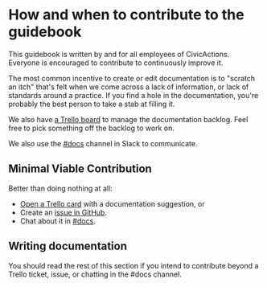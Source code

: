 # How and when to contribute to the guidebook

This guidebook is written by and for all employees of CivicActions. Everyone is encouraged to contribute to continuously improve it.

The most common incentive to create or edit documentation is to "scratch an itch" that's felt when we come across a lack of information, or lack of standards around a practice. If you find a hole in the documentation, you're probably the best person to take a stab at filling it.

We also have [a Trello board](https://trello.com/b/ZKx6l4bC/civicactions-documentation-project) to manage the documentation backlog. Feel free to pick something off the backlog to work on.

We also use the [#docs](https://civicactions.slack.com/messages/docs/) channel in Slack to communicate.

## Minimal Viable Contribution

Better than doing nothing at all:

- [Open a Trello card](https://trello.com/b/ZKx6l4bC/civicactions-documentation-project) with a documentation suggestion, or
- Create an [issue in GitHub](https://github.com/CivicActions/guidebook/issues/new).
- Chat about it in [#docs](https://civicactions.slack.com/messages/docs/).

## Writing documentation

You should read the rest of this section if you intend to contribute beyond a Trello ticket, issue, or chatting in the #docs channel.
